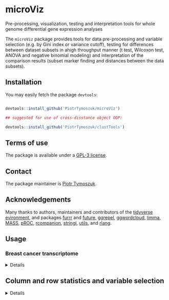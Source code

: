 # microViz

Pre-processing, visualization, testing and interpretation tools for whole genome differential gene expression analyses

The `microViz` package provides tools for data pre-processing and variable selection (e.g. by Gini index or variance cutoff), testing for differences between dataset subsets in ahigh throughput manner (t test, Wilcoxon test, ANOVA and negative binomial modeling) and interpretation of the comparison results (subset marker finding and distances between the data subsets).

## Installation

You may easily fetch the package `devtools`: 

```r

devtools::install_github('PiotrTymoszuk/microViz')

## suggested for use of cross-disstance object OOP:

devtools::install_github('PiotrTymoszuk/clustTools')

```

## Terms of use

The package is available under a [GPL-3 license](https://github.com/PiotrTymoszuk/microViz/blob/main/LICENSE).

## Contact

The package maintainer is [Piotr Tymoszuk](mailto:piotr.s.tymoszuk@gmail.com).

## Acknowledgements

Many thanks to authors, maintainers and contributors of the [tidyverse evironment](https://www.tidyverse.org/), and packages [furrr](https://furrr.futureverse.org/) and [future](https://www.futureverse.org/packages-overview.html), [ggrepel](https://cran.r-project.org/web/packages/ggrepel/vignettes/ggrepel.html), [ggwordcloud](https://lepennec.github.io/ggwordcloud/), [limma](https://kasperdanielhansen.github.io/genbioconductor/html/limma.html), [MASS](https://cran.r-project.org/web/packages/MASS/index.html), [pROC](https://github.com/cran/pROC/tree/master), [rcompanion](https://rcompanion.org/handbook/), [stringi](https://stringi.gagolewski.com/index.html), [utils](https://cran.r-project.org/web/packages/R.utils/index.html), and [rlang](https://rlang.r-lib.org/).

## Usage

### Breast cancer transcriptome

<details>

Let's start with some example whole genome data provided with the `microViz` package. The `brca` data set stores normalized gene counts obtained by RNA sequencing of more than 150 breast carcinomas from [a patient-intitiated study]( https://www.cbioportal.org/study/summary?id=brca_mbcproject_2022). The data set comes along with clinical information concerning time point of sampling, metastatasis, histology and estrogen receptor (ER) status. In this vignette, we'll use both the untransformed counts as well as counts following `log2(x + 1)` transformation:

```r
## some tools

  library(tidyverse)
  library(rlang)
  library(microViz)
  library(trafo)

  library(org.Hs.eg.db)
  library(AnnotationDbi)

  ## for parallelization

  library(furrr)

  select <- dplyr::select
  reduce <- purrr::reduce

## the data set

  data("brca")

  counts <- brca

  ## listing all available genes

  genes <- names(brca)

  genes <- genes[!genes %in% c('sample_id',
                               'patient_id',
                               'timepoint',
                               'metastasis',
                               'histology',
                               'er_status')]

  ## a data frame with log2-transformed variables
  ## increasing by 1 to avoid potential log2(zero)

  log_expression <- counts

  log_expression[genes] <- log_expression[genes] %>%
    map_dfc(~log2(.x + 1))

```
```r
> head(counts)
# A tibble: 6 × 38,957
  sample…¹ patie…² timep…³ metas…⁴ histo…⁵ er_st…⁶ TSPAN6  TNMD  DPM1 SCYL3 C1orf…⁷   FGR   CFH FUCA2  GCLC  NFYA STPG1 NIPAL3 LAS1L ENPP4
  <chr>    <chr>   <fct>   <fct>   <fct>   <fct>    <dbl> <dbl> <dbl> <dbl>   <dbl> <dbl> <dbl> <dbl> <dbl> <dbl> <dbl>  <dbl> <dbl> <dbl>
1 MBC-MBC… MBCPro… T2      METAST… IDC     NA        3.36  0.17  17.3  6.44    8.23  5.09 25.1   6.11  25.3  17.4  2.3   11.2   16.8  2.05
2 MBC-MBC… MBCPro… T1      METAST… MIXED_… NEGATI…   5.58  0.61  34.4 17.4    22.4   1.71 35.6   7.66  33.9  32.9  1.54   6.79  17.6  2.04
3 MBC-MBC… MBCPro… T2      METAST… ILC     NA        5.42  0     34.8 13.5    13.1   4.14 17.4   3.51  33.9  16.6  0.85   5.74  13.8  1.11
4 MBC-MBC… MBCPro… T1      METAST… IDC     POSITI…   2.96  0.01  30.1  8.5    27.2   0.75  9.74  6.27  37.9  16.2  2.6    6.56  17.9  3.11
5 MBC-MBC… MBCPro… T3      METAST… IDC     NA        4.47  0.55  42.7  8.61   13.4   2.94 51.5   8.02  35.8  10.1  2.14  10.9   12.7  2.87
6 MBC-MBC… MBCPro… T1      METAST… IDC     POSITI…   5.41  0.26  25.9  4.26    6.18  2.49 48.0   7.97  26.9  18.0  2.39  14.6   13.4  2.76
# … with 38,937 more variables: SEMA3F <dbl>, CFTR <dbl>, ANKIB1 <dbl>, CYP51A1 <dbl>, KRIT1 <dbl>, RAD52 <dbl>, MYH16 <dbl>, BAD <dbl>,
#   LAP3 <dbl>, CD99 <dbl>, HS3ST1 <dbl>, AOC1 <dbl>, WNT16 <dbl>, HECW1 <dbl>, MAD1L1 <dbl>, LASP1 <dbl>, SNX11 <dbl>, TMEM176A <dbl>,
#   M6PR <dbl>, KLHL13 <dbl>, CYP26B1 <dbl>, ICA1 <dbl>, DBNDD1 <dbl>, ALS2 <dbl>, CASP10 <dbl>, CFLAR <dbl>, TFPI <dbl>, NDUFAF7 <dbl>,
#   RBM5 <dbl>, MTMR7 <dbl>, SLC7A2 <dbl>, ARF5 <dbl>, SARM1 <dbl>, POLDIP2 <dbl>, PLXND1 <dbl>, AK2 <dbl>, CD38 <dbl>, FKBP4 <dbl>,
#   KDM1A <dbl>, RBM6 <dbl>, CAMKK1 <dbl>, RECQL <dbl>, CCDC132 <dbl>, HSPB6 <dbl>, ARHGAP33 <dbl>, NDUFAB1 <dbl>, PDK4 <dbl>,
#   SLC22A16 <dbl>, ZMYND10 <dbl>, ABCB5 <dbl>, ARX <dbl>, SLC25A13 <dbl>, ST7 <dbl>, CDC27 <dbl>, SLC4A1 <dbl>, CALCR <dbl>, HCCS <dbl>,
#   DVL2 <dbl>, PRSS22 <dbl>, UPF1 <dbl>, SKAP2 <dbl>, SLC25A5 <dbl>, CCDC109B <dbl>, HOXA11 <dbl>, POLR2J <dbl>, DHX33 <dbl>, …
# ℹ Use `colnames()` to see all variable names

> head(log_expression)
# A tibble: 6 × 38,957
  sampl…¹ patie…² timep…³ metas…⁴ histo…⁵ er_st…⁶ TSPAN6   TNMD  DPM1 SCYL3 C1orf…⁷   FGR   CFH FUCA2  GCLC  NFYA STPG1 NIPAL3 LAS1L ENPP4
  <chr>   <chr>   <fct>   <fct>   <fct>   <fct>    <dbl>  <dbl> <dbl> <dbl>   <dbl> <dbl> <dbl> <dbl> <dbl> <dbl> <dbl>  <dbl> <dbl> <dbl>
1 MBC-MB… MBCPro… T2      METAST… IDC     NA        2.12 0.227   4.20  2.90    3.21 2.61   4.71  2.83  4.72  4.20 1.72    3.61  4.15  1.61
2 MBC-MB… MBCPro… T1      METAST… MIXED_… NEGATI…   2.72 0.687   5.15  4.20    4.55 1.44   5.20  3.11  5.13  5.08 1.34    2.96  4.21  1.60
3 MBC-MB… MBCPro… T2      METAST… ILC     NA        2.68 0       5.16  3.86    3.82 2.36   4.20  2.17  5.12  4.14 0.888   2.75  3.89  1.08
4 MBC-MB… MBCPro… T1      METAST… IDC     POSITI…   1.99 0.0144  4.96  3.25    4.82 0.807  3.42  2.86  5.28  4.11 1.85    2.92  4.24  2.04
5 MBC-MB… MBCPro… T3      METAST… IDC     NA        2.45 0.632   5.45  3.26    3.85 1.98   5.71  3.17  5.20  3.47 1.65    3.57  3.78  1.95
6 MBC-MB… MBCPro… T1      METAST… IDC     POSITI…   2.68 0.333   4.75  2.40    2.84 1.80   5.62  3.17  4.80  4.25 1.76    3.97  3.85  1.91
# … with 38,937 more variables: SEMA3F <dbl>, CFTR <dbl>, ANKIB1 <dbl>, CYP51A1 <dbl>, KRIT1 <dbl>, RAD52 <dbl>, MYH16 <dbl>, BAD <dbl>,
#   LAP3 <dbl>, CD99 <dbl>, HS3ST1 <dbl>, AOC1 <dbl>, WNT16 <dbl>, HECW1 <dbl>, MAD1L1 <dbl>, LASP1 <dbl>, SNX11 <dbl>, TMEM176A <dbl>,
#   M6PR <dbl>, KLHL13 <dbl>, CYP26B1 <dbl>, ICA1 <dbl>, DBNDD1 <dbl>, ALS2 <dbl>, CASP10 <dbl>, CFLAR <dbl>, TFPI <dbl>, NDUFAF7 <dbl>,
#   RBM5 <dbl>, MTMR7 <dbl>, SLC7A2 <dbl>, ARF5 <dbl>, SARM1 <dbl>, POLDIP2 <dbl>, PLXND1 <dbl>, AK2 <dbl>, CD38 <dbl>, FKBP4 <dbl>,
#   KDM1A <dbl>, RBM6 <dbl>, CAMKK1 <dbl>, RECQL <dbl>, CCDC132 <dbl>, HSPB6 <dbl>, ARHGAP33 <dbl>, NDUFAB1 <dbl>, PDK4 <dbl>,
#   SLC22A16 <dbl>, ZMYND10 <dbl>, ABCB5 <dbl>, ARX <dbl>, SLC25A13 <dbl>, ST7 <dbl>, CDC27 <dbl>, SLC4A1 <dbl>, CALCR <dbl>, HCCS <dbl>,
#   DVL2 <dbl>, PRSS22 <dbl>, UPF1 <dbl>, SKAP2 <dbl>, SLC25A5 <dbl>, CCDC109B <dbl>, HOXA11 <dbl>, POLR2J <dbl>, DHX33 <dbl>, …
# ℹ Use `colnames()` to see all variable names
```
</details>

## Column and row statistics and variable selection

<details>
  
The package provides a wode range of statistics of central tendency and distribution which somehow are not provided in base R. For sake of speed, they all operate in C++ under the hood:

```r
## geometric mean

>   Gmean(counts$HERC2)
[1] 36.00704

## harmonic mean
> Hmean(counts$HERC2)
[1] 31.7873

## 95% percentile confidence interval
> perCI(counts$HERC2)
[1] 15.002 76.100

## 95% confidence interval computed with the BCA method
> bcaCI(counts$HERC2)
[1] 15.18945 81.06810

## Gini coefficient: with and without sample bias correction

> Gini(counts$HERC2, unbiased = TRUE)
[1] 0.2364145

> Gini(counts$HERC2, unbiased = FALSE)
[1] 0.2349086

## ratio of frequencies of the first most common to the semond most common element
## of a vector
> freqRatio(counts$TSPAN6) 
[1] 1.5

## percentage of unique values
> percUnique(counts$TSPAN6)
[1] 91.71975
```
Each of them has a column- and row-wise counterpart, which may be useful at selection of genes expressed with sufficient variability for differential gene expression analysis of modeling:

```r
## numeric stats for 38K+ genes, here for variable medians:

>   system.time(counts[genes] %>%
+                 colMedians(na.rm = TRUE))
   user  system elapsed 
   0.74    0.03    0.77

## variable minima and maxima

>   colMins(counts[genes]) %>% head
  TSPAN6     TNMD     DPM1    SCYL3 C1orf112      FGR 
    0.32     0.00     0.04     1.03     2.15     0.00

>   counts[genes] %>% colMax %>% head
  TSPAN6     TNMD     DPM1    SCYL3 C1orf112      FGR 
   19.31    13.69    89.72    20.25    57.76    30.55

## geometric and harmonic means

> counts[genes] %>% colGmeans %>% head
   TSPAN6      TNMD      DPM1     SCYL3  C1orf112       FGR 
 4.297067  0.000000 28.100647  6.329931 13.418881  0.000000

> counts[genes] %>% colHmeans %>% head
   TSPAN6      TNMD      DPM1     SCYL3  C1orf112       FGR 
 3.113677  0.000000  5.067529  5.551144 11.331793  0.000000

## variances and Gini coefficients

> counts[genes] %>% colVars %>% head
    TSPAN6       TNMD       DPM1      SCYL3   C1orf112        FGR 
 10.557030   2.244567 211.335627  11.319315  88.910633   9.789100

>  counts[genes] %>% colGini %>% head
   TSPAN6      TNMD      DPM1     SCYL3  C1orf112       FGR 
0.3292340 0.6346546 0.2448090 0.2575666 0.3083520 0.4285603

## ration of frequencies of the most common to the second most common element
## and percentage of unique elements

> counts[genes] %>% colFreqRatios %>% head
  TSPAN6     TNMD     DPM1    SCYL3 C1orf112      FGR 
     1.5      4.5      1.0      1.5      1.0      1.0

>  counts[genes] %>% colPercUniques %>% head
  TSPAN6     TNMD     DPM1    SCYL3 C1orf112      FGR 
91.71975 64.33121 97.45223 94.90446 95.54140 80.25478 

```
The process of variable selection based e.g. on Gini coefficient, frequency ratio, or variance to mean ratio can be facilitated by the `distr_stats()` (variables in columns) and `row_stats()` (variables in rows). As such, those two functions generate ta similar output bunch of stats as `caret::nearZeroVar()()` but are expected to be several times faster:

```r
>   system.time(distr_stats(log_expression[genes]))
   user  system elapsed 
   5.22    0.25    5.48

>   system.time(caret::nearZeroVar(log_expression[genes]))
   user  system elapsed 
  22.92    0.44   23.38

```

```r
## selection of genes with a Gini coefficient cutoff
  
  colStats <- log_expression[genes] %>%
    distr_stats

  variant_genes <- colStats %>%
    filter(gini_coef >= 0.1,
           freqRatio < 5) %>%
    .$variable
```

```r
> head(colStats)

# A tibble: 6 × 9
  variable  mean   var gini_coef var_mean_ratio freqRatio percentUnique zeroVar nzv  
  <chr>    <dbl> <dbl>     <dbl>          <dbl>     <dbl>         <dbl> <lgl>   <lgl>
1 TSPAN6   2.47  0.569    0.171           0.231       1.5          91.7 FALSE   FALSE
2 TNMD     0.718 0.480    0.511           0.669       4.5          64.3 FALSE   FALSE
3 DPM1     4.90  0.550    0.0769          0.112       1            97.5 FALSE   FALSE
4 SCYL3    2.90  0.356    0.116           0.123       1.5          94.9 FALSE   FALSE
5 C1orf112 3.87  0.573    0.110           0.148       1            95.5 FALSE   FALSE
6 FGR      1.71  0.596    0.247           0.349       1            80.3 FALSE   FALSE

> head(variant_genes)
[1] "TSPAN6"   "TNMD"     "SCYL3"    "C1orf112" "FGR"      "CFH"

> length(genes)
[1] 38951

> length(variant_genes)
[1] 13749

```
</details>
